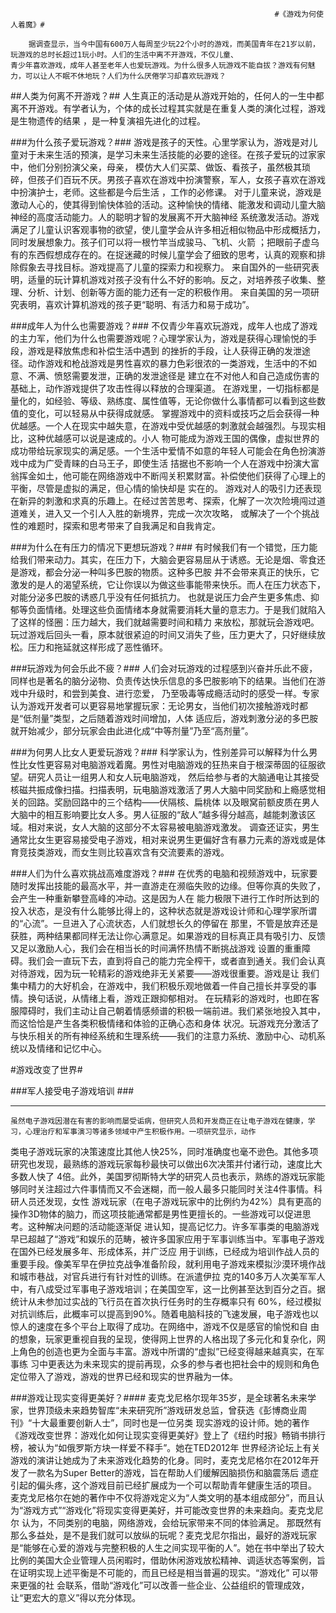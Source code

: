                                                                #《游戏为何使人着魔》#

        据调查显示，当今中国有600万人每周至少玩22个小时的游戏，而美国青年在21岁以前，玩游戏的总时长超过1玩小时。人们的生活中离不开游戏，不仅儿童、
	青少年喜欢游戏，成年人甚至老年人也爱玩游戏。为什么很多人玩游戏不能自拔？游戏有何魅力，可以让人不眠不休地玩？人们为什么厌倦学习却喜欢玩游戏？

##人类为何离不开游戏？##
	人生真正的活动是从游戏开始的，任何人的一生中都离不开游戏。有学者认为，个体的成长过程其实就是在重复人类的演化过程，游戏是生物遗传的结果
，是一种复演祖先进化的过程。	
	
###为什么孩子爱玩游戏？###
	游戏是孩子的天性。心里学家认为，游戏是对儿童对于未来生活的预演，是学习未来生活技能的必要的途径。在孩子爱玩的过家家中，他们分别扮演父亲，母亲，
模仿大人们买菜、做饭、看孩子，虽然极其琐碎，但孩子们百玩不厌。男孩子喜欢在游戏中扮演警察，军人，女孩子喜欢在游戏中扮演护士，老师。这些都是今后生活
，工作的必修课。
	对于儿童来说，游戏是激动人心的，使其得到愉快体验的活动。这种愉快的情绪、能激发和调动儿童大脑神经的高度活动能力。人的聪明才智的发展离不开大脑神经
系统激发活动。游戏满足了儿童认识客观事物的欲望，使儿童学会从许多相近相似物品中形成概括力，同时发展想象力。孩子们可以将一根竹竿当成骏马、飞机、火箭
；把眼前子虚乌有的东西假想成存在的。在捉迷藏的时候儿童学会了细致的思考，认真的观察和排除假象去寻找目标。游戏提高了儿童的探索力和视察力。
	来自国外的一些研究表明，适量的玩计算机游戏对孩子没有什么不好的影响。反之，对培养孩子收集、整理、分析、计划、创新等方面的能力还有一定的积极作用。
来自美国的另一项研究表明，喜欢计算机游戏的孩子更“聪明、有活力和易于成功”。

###成年人为什么也需要游戏？###
	不仅青少年喜欢玩游戏，成年人也成了游戏的主力军，他们为什么也需要游戏呢？心理学家认为，游戏是获得心理愉悦的手段，游戏是释放焦虑和补偿生活中遇到
的挫折的手段，让人获得正确的发泄途径。动作游戏和枪战游戏是男性喜欢的暴力色彩很浓的一类游戏，生活中的不如意、不满、愤怒需要发泄，正确的发泄途径是
建立在不对他人和自己造成伤害的基础上，动作游戏提供了攻击性得以释放的合理渠道。
	在游戏里，一切指标都是量化的，如经验、等级、熟练度、属性值等，无论你做什么事情都可以看到这些数值的变化，可以轻易从中获得成就感。
	掌握游戏中的资料或技巧之后会获得一种优越感。一个人在现实中越失意，在游戏中受优越感的刺激就会越强烈。与现实相比，这种优越感可以说是速成的。小人
物可能成为游戏王国的偶像，虚拟世界的成功带给玩家现实的满足感。一个生活中爱情不如意的年轻人可能会在角色扮演游戏中成为广受青睐的白马王子，即使生活
拮据也不影响一个人在游戏中扮演大富翁挥金如土，他可能在网络游戏中不断闯关积累财富。补偿使他们获得了心理上的平衡，尽管是虚拟的满足，但心情的愉快却是
实在的。
	游戏对人的吸引力还表现在新异的刺激和求真的乐趣上。在经过苦苦思考、探索，化解了一次次险境闯过道道难关，进入又一个引人入胜的新境界，完成一次次攻略，
或解决了一个个挑战性的难题时，探索和思考带来了自我满足和自我肯定。

###为什么在有压力的情况下更想玩游戏？###
	有时候我们有一个错觉，压力能给我们带来动力。其实，在压力下，大脑会更容易屈从于诱惑。无论是烟、零食还是游戏，都会分泌一种叫多巴胺的物质。这种多巴胺
并不会带来真正的快乐，它激发的是人的渴望系统，它让你误以为做这些事能带来快乐。而人在压力状态下，对能分泌多巴胺的诱惑几乎没有任何抵抗力。
	也就是说压力会产生更多焦虑、抑郁等负面情绪。处理这些负面情绪本身就需要消耗大量的意志力。于是我们就陷入了这样的怪圈：压力越大，我们就越需要时间和精力
来放松，那就玩会游戏吧。玩过游戏后回头一看，原本就很紧迫的时间又消失了些，压力更大了，只好继续放松。压力和拖延就这样形成了恶性循环。
	
###玩游戏为何会乐此不疲？###
	人们会对玩游戏的过程感到兴奋并乐此不疲，同样也是著名的脑分泌物、负责传达快乐信息的多巴胺影响下的结果。当他们在游戏中升级时，和尝到美食、进行恋爱，
乃至吸毒等成瘾活动时的感受一样。专家认为游戏开发者可以更容易地掌握玩家：无论男女，当他们初次接触游戏时都是“低剂量”类型，之后随着游戏时间增加，人体
适应后，游戏刺激分泌的多巴胺就开始减少，部分玩家会由此进化成“中等剂量”乃至“高剂量”。
	
###为何男人比女人更爱玩游戏？###
	科学家认为，性别差异可以解释为什么男性比女性更容易对电脑游戏着魔。男性对电脑游戏的狂热来自于根深蒂固的征服欲望。研究人员让一组男人和女人玩电脑游戏，
然后给参与者的大脑通电让其接受核磁共振成像扫描。扫描表明，玩电脑游戏激活了男人大脑中同奖励和上瘾感觉相关的回路。奖励回路中的三个结构——伏隔核、扁桃体
以及眼窝前额皮质在男人大脑中的相互影响要比女人多。男人征服的“敌人”越多得分越高，越能刺激该区域。相对来说，女人大脑的这部分不太容易被电脑游戏激发。
调查还证实，男生通常比女生更容易接受电子游戏，相对来说男生更偏好含有暴力元素的游戏或是体育竞技类游戏，而女生则比较喜欢含有交流要素的游戏。

###人们为什么喜欢挑战高难度游戏？###
	在优秀的电脑和视频游戏中，玩家要随时发挥出技能的最高水平，并一直游走在濒临失败的边缘。但等你真的失败了，会产生一种重新攀登高峰的冲动。这是因为人在
能力极限下进行工作时所达到的投入状态，是没有什么能够比得上的，这种状态就是游戏设计师和心理学家所谓的“心流”。一旦进入了心流状态，人们就想长久的停留在
那里，不管是放弃还是获胜，两种结果都同样无法让你心满意足。如果游戏的目标真正具有吸引力、反馈又足以激励人心，我们会在相当长的时间满怀热情不断挑战游戏
设置的重重障碍。我们会一直玩下去，直到将自己的能力完全榨干，或者直到通关。我们会认真对待游戏，因为玩一轮精彩的游戏绝非无关紧要——游戏很重要。游戏是让
我们集中精力的大好机会，在游戏中，我们积极乐观地做着一件自己擅长并享受的事情。换句话说，从情绪上看，游戏正跟抑郁相对。
	在玩精彩的游戏时，也即在客服障碍时，我们主动让自己朝着情感频谱的积极一端前进。我们紧张地投入其中，而这恰恰是产生各类积极情绪和体验的正确心态和身体
状况。玩游戏充分激活了与快乐相关的所有神经系统和生理系统——我们的注意力系统、激励中心、动机系统以及情绪和记忆中心。

#游戏改变了世界#
	
###军人接受电子游戏培训 ###
***
	虽然电子游戏因潜在有害的影响而屡受诟病，但研究人员和开发商正在让电子游戏在健康，学习，心理治疗和军事演习等诸多领域中产生积极作用。一项研究显示，动作
类电子游戏玩家的决策速度比其他人快25%，同时准确度也毫不逊色。其他多项研究也发现，最熟练的游戏玩家每秒最快可以做出6次决策并付诸行动，速度比大多数人快了
4倍。此外，美国罗彻斯特大学的研究人员也表示，熟练的游戏玩家能够同时关注超过六件事情而又不会迷糊，而一般人最多只能同时关注4件事情。科研人员还发现，女性
游戏玩家（在电子游戏玩家中的比例约为42%）具有更高的操作3D物体的脑力，而这项技能通常都是男性更擅长的。一些游戏可以促进思考。这种解决问题的活动能逐渐促
进认知，提高记忆力。许多军事类的电脑游戏早已超越了“游戏”和娱乐的范畴，被许多国家应用于军事训练当中。军事电子游戏在国外已经发展多年、形成体系，并广泛应
用于训练，已经成为培训作战人员的重要手段。像美军早在伊拉克战争准备阶段，就利用电子游戏来模拟沙漠环境作战和城市巷战，对官兵进行有针对性的训练。在派遣伊拉
克的140多万人次美军军人中，有八成受过军事电子游戏培训；在美国空军，这一比例甚至达到百分之百。据统计从未参加过实战的飞行员在首次执行任务时的生存概率只有
60%，经过模拟对抗训练后，此概率可以提高到90%。随着电脑科技的飞速发展，电子游戏也以惊人的速度在多个平台上取得了成功。在网络中，游戏不仅是感官的愉悦和自
由的想象，玩家更重视自我的呈现，使得网上世界的人格出现了多元化和复杂化，网上角色的创造也更为全面与丰富。游戏中所谓的“虚拟”已经变得越来越真实，在军事练
习中更表达为未来现实的提前再现，众多的参与者也把社会中的规则和角色定位带入了游戏，游戏的世界已经和现实的世界融为一体。
	
###游戏让现实变得更美好？####
	麦克戈尼格尔现年35岁，是全球著名未来学家，世界顶级未来趋势智库“未来研究所”游戏研发总监，曾获选《彭博商业周刊》“十大最重要创新人士”，同时也是一位另类
现实游戏的设计师。她的著作《游戏改变世界：游戏化如何让现实变得更美好》登上了《纽约时报》畅销书排行榜，被认为“如俄罗斯方块一样爱不释手”。她在TED2012年
世界经济论坛上有关游戏的演讲让她成为了未来游戏化趋势的化身。同时，麦克戈尼格尔在2012年开发了一款名为Super Better的游戏，旨在帮助人们缓解因脑损伤和脑震荡后
遗症引起的偏头疼，这个游戏目前已经扩展成为一个可以帮助青年健康生活的项目。
	麦克戈尼格尔在她的著作中不仅将游戏定义为“人类文明的基本组成部分”，而且认为“游戏方式”“游戏化”将现实变得更美好，并可能改变世界的未来趋向。麦克戈尼尔
认为，不同类别的电脑，网络游戏，会给玩家带来不同的体验满足。
	那既然有那么多益处，是不是我们就可以放纵的玩呢？麦克戈尼尔指出，最好的游戏玩家是“能够在心爱的游戏与完整积极的人生之间实现平衡的人”。她在书中举出了较大
比例的美国大企业管理人员闲暇时，借助休闲游戏放松精神、调适状态等案例，旨在证明实现上述平衡是不可能的，而且已经是相当普遍的现实。“游戏化” 可以带来更强的社
会联系，借助“游戏化”可以改善一些企业、公益组织的管理成效，让“更宏大的意义”得以充分体现。